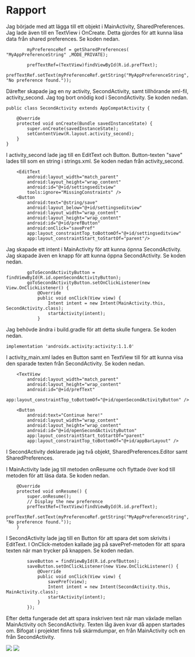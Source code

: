 
# Rapport

Jag började med att lägga till ett objekt i MainActivity, SharedPreferences.
Jag lade även till en TextView i OnCreate. Detta gjordes för att kunna läsa data från shared 
preferences. Se koden nedan.
```
        myPreferenceRef = getSharedPreferences( "MyAppPreferenceString" ,MODE_PRIVATE);

        prefTextRef=(TextView)findViewById(R.id.prefText);
        prefTextRef.setText(myPreferenceRef.getString("MyAppPreferenceString", "No preference found."));
```
Därefter skapade jag en ny activity, SecondActivity, samt tillhörande xml-fil, activity_second. Jag
tog bort onödig kod i SecondActivity. Se koden nedan.
```
public class SecondActivity extends AppCompatActivity {

    @Override
    protected void onCreate(Bundle savedInstanceState) {
        super.onCreate(savedInstanceState);
        setContentView(R.layout.activity_second);
    }
}
```
I activity_second lade jag till en EditText och Button. Button-texten "save" lades till 
som en string i strings.xml. Se koden nedan från activity_second.
```
    <EditText
        android:layout_width="match_parent"
        android:layout_height="wrap_content"
        android:id="@+id/settingseditview"
        tools:ignore="MissingConstraints" />
    <Button
        android:text="@string/save"
        android:layout_below="@+id/settingseditview"
        android:layout_width="wrap_content"
        android:layout_height="wrap_content"
        android:id="@+id/prefButton"
        android:onClick="savePref"
        app:layout_constraintTop_toBottomOf="@+id/settingseditview"
        app:layout_constraintStart_toStartOf="parent"/>
```
Jag skapade ett intent i MainActivity för att kunna öpnna SecondActivity. Jag skapade även en knapp
för att kunna öppna SecondActivity. Se koden nedan.
```
        goToSecondActivityButton = findViewById(R.id.openSecondActivityButton);
        goToSecondActivityButton.setOnClickListener(new View.OnClickListener() {
            @Override
            public void onClick(View view) {
                Intent intent = new Intent(MainActivity.this, SecondActivity.class);
                startActivity(intent);
            }
```
Jag behövde ändra i build.gradle för att detta skulle fungera. Se koden nedan.
```
implementation 'androidx.activity:activity:1.1.0'
```
I activity_main.xml lades en Button samt en TextView till för att kunna visa den sparade texten från
SecondActivity. Se koden nedan.
```
    <TextView
        android:layout_width="match_parent"
        android:layout_height="wrap_content"
        android:id="@+id/prefText"
        app:layout_constraintTop_toBottomOf="@+id/openSecondActivityButton" />

    <Button
        android:text="Continue here!"
        android:layout_width="wrap_content"
        android:layout_height="wrap_content"
        android:id="@+id/openSecondActivityButton"
        app:layout_constraintStart_toStartOf="parent"
        app:layout_constraintTop_toBottomOf="@+id/appBarLayout" />
```

I SecondActivity deklarerade jag två objekt, SharedPreferences.Editor samt SharedPreferences. 

I MainActivity lade jag till metoden onResume och flyttade över kod till metoden för att läsa data.
Se koden nedan.
```
    @Override
    protected void onResume() {
        super.onResume();
        // Display the new preference
        prefTextRef=(TextView)findViewById(R.id.prefText);
        prefTextRef.setText(myPreferenceRef.getString("MyAppPreferenceString", "No preference found."));
    }
```
I SecondActivity lade jag till en Button för att spara det som skrivits i EditText. I OnClick-metoden
kallade jag på savePref-metoden för att spara texten när man trycker på knappen. Se koden nedan.
```
        saveButton = findViewById(R.id.prefButton);
        saveButton.setOnClickListener(new View.OnClickListener() {
            @Override
            public void onClick(View view) {
                savePref(view);
                Intent intent = new Intent(SecondActivity.this, MainActivity.class);
                startActivity(intent);
            }
        });
```

Efter detta fungerade det att spara inskriven text när man växlade mellan MainActivity och SecondActivity.
Texten låg även kvar då appen startades om. Bifogat i projektet finns två skärmdumpar, en från MainActivity
och en från SecondActivity.


![](main_image.png)
![](second_image.png)

